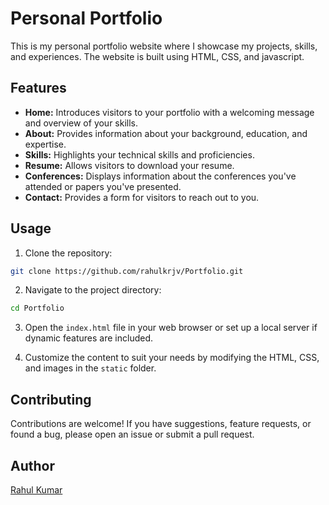 ﻿# Personal Portfolio

This is my personal portfolio website where I showcase my projects, skills, and experiences. The website is built using HTML, CSS, and javascript.

## Features

- **Home:** Introduces visitors to your portfolio with a welcoming message and overview of your skills.
- **About:** Provides information about your background, education, and expertise.
- **Skills:** Highlights your technical skills and proficiencies.
- **Resume:** Allows visitors to download your resume.
- **Conferences:** Displays information about the conferences you've attended or papers you've presented.
- **Contact:** Provides a form for visitors to reach out to you.

## Usage

1. Clone the repository:

```bash
git clone https://github.com/rahulkrjv/Portfolio.git
```

2. Navigate to the project directory:

```bash
cd Portfolio
```

3. Open the `index.html` file in your web browser or set up a local server if dynamic features are included.

4. Customize the content to suit your needs by modifying the HTML, CSS, and images in the `static` folder.

## Contributing

Contributions are welcome! If you have suggestions, feature requests, or found a bug, please open an issue or submit a pull request.


## Author

[Rahul Kumar](https://github.com/rahulkrjv/Portfolio.git)
